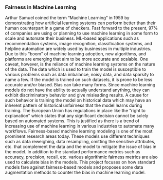 ### Fairness in Machine Learning

Arthur Samuel coined the term “Machine Learning” in 1959 by demonstrating how artificial learning systems can perform better than their human counterpart in a game of checkers. Fast forward to the present, 97% of companies are using or planning to use machine learning in some form to scale and automate their business. ML-based applications such as recommendation systems, image recognition, classification systems, and helpline automation are widely used by businesses in multiple industries. Due to this “boom” of machine learning adoption, new algorithms, and platforms are emerging that aim to be more accurate and scalable. One caveat, however, is the reliance of machine learning systems on the nature of the data. The data which is used to train the model is susceptible to various problems such as data imbalance, noisy data, and data sparsity to name a few. If the model is trained on such datasets, it is prone to be less accurate and/or biased.
Bias can take many forms. Since machine learning models do not have the ability to actually understand anything, they can exhibit discriminatory behavior and give misleading results. A cause for such behavior is training the model on historical data which may have an inherent pattern of historical unfairness that the model learns during training. The European Union has regulations in place like the “right to explanation” which states that any significant decision cannot be solely based on automated systems. This is justified as there is a trend of increasing use of machine learning in various industries to automate many workflows.
Fairness-based machine learning modeling is one of the most prominent research areas today. These models use different techniques such as data reweighing, data resampling, omitting the sensitive attributes, etc. that complement the data and the model to mitigate the issue of bias in the model. In addition to the standard performance metrics such as accuracy, precision, recall, etc. various algorithmic fairness metrics are also used to calculate bias in the models. This project focuses on how standard models fare against fairness-based models and proposes some data augmentation methods to counter the bias in machine learning model.
